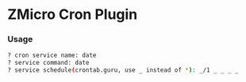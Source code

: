 # ZMicro Cron Plugin

### Usage

```bash
? cron service name: date
? service command: date
? service schedule(crontab.guru, use _ instead of *): _/1 _ _ _ _
```

